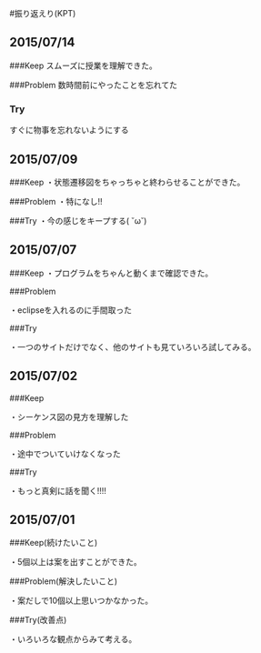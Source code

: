 #振り返えり(KPT)

## 2015/07/14

###Keep
スムーズに授業を理解できた。

###Problem
数時間前にやったことを忘れてた

### Try
すぐに物事を忘れないようにする

## 2015/07/09

###Keep
・状態遷移図をちゃっちゃと終わらせることができた。

###Problem
・特になし!!

###Try
・今の感じをキープする( ˘ω˘)

## 2015/07/07

###Keep
 ・プログラムをちゃんと動くまで確認できた。


###Problem

・eclipseを入れるのに手間取った

###Try

・一つのサイトだけでなく、他のサイトも見ていろいろ試してみる。

## 2015/07/02

###Keep

・シーケンス図の見方を理解した

###Problem

・途中でついていけなくなった

###Try

・もっと真剣に話を聞く!!!!



## 2015/07/01

###Keep(続けたいこと)

・5個以上は案を出すことができた。

###Problem(解決したいこと)

・案だしで10個以上思いつかなかった。

###Try(改善点)

・いろいろな観点からみて考える。





